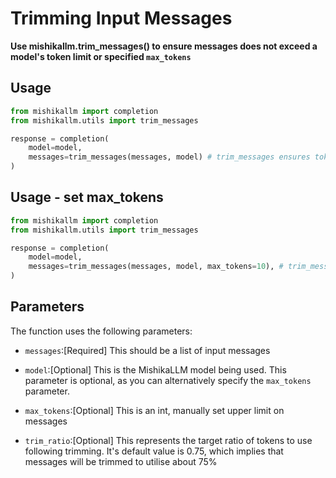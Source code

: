 # Trimming Input Messages
**Use mishikallm.trim_messages() to ensure messages does not exceed a model's token limit or specified `max_tokens`**

## Usage 
```python
from mishikallm import completion
from mishikallm.utils import trim_messages

response = completion(
    model=model, 
    messages=trim_messages(messages, model) # trim_messages ensures tokens(messages) < max_tokens(model)
) 
```

## Usage - set max_tokens
```python
from mishikallm import completion
from mishikallm.utils import trim_messages

response = completion(
    model=model, 
    messages=trim_messages(messages, model, max_tokens=10), # trim_messages ensures tokens(messages) < max_tokens
) 
```

## Parameters

The function uses the following parameters:

- `messages`:[Required] This should be a list of input messages 

- `model`:[Optional] This is the MishikaLLM model being used. This parameter is optional, as you can alternatively specify the `max_tokens` parameter.

- `max_tokens`:[Optional] This is an int, manually set upper limit on messages

- `trim_ratio`:[Optional] This represents the target ratio of tokens to use following trimming. It's default value is 0.75, which implies that messages will be trimmed to utilise about 75%